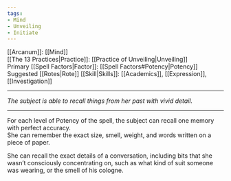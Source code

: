 ```yaml
---
tags:
- Mind
- Unveiling
- Initiate
---
```


[[Arcanum]]: [[Mind]]\
[[The 13 Practices|Practice]]: [[Practice of Unveiling|Unveiling]]\
Primary [[Spell Factors|Factor]]: [[Spell Factors#Potency|Potency]]\
Suggested [[Rotes|Rote]] [[Skill|Skills]]: [[Academics]], [[Expression]], [[Investigation]]

---

_The subject is able to recall things from her past with vivid detail._

---

For each level of Potency of the spell, the subject can recall one memory with perfect accuracy.\
She can remember the exact size, smell, weight, and words written on a piece of paper.

She can recall the exact details of a conversation, including bits that she wasn’t consciously concentrating on, such as what kind of suit someone was wearing, or the smell of his cologne.